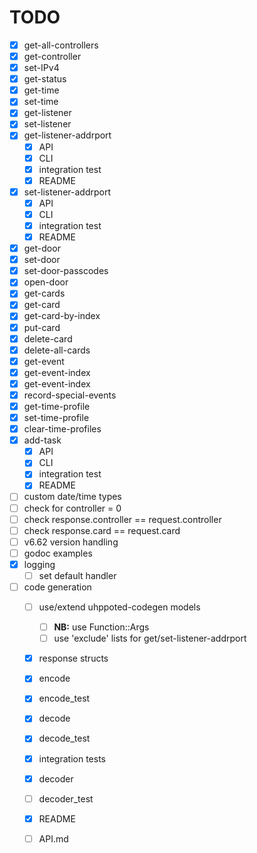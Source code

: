# TODO

- [x] get-all-controllers
- [x] get-controller
- [x] set-IPv4
- [x] get-status
- [x] get-time
- [x] set-time
- [x] get-listener
- [x] set-listener
- [x] get-listener-addrport
   - [x] API
   - [x] CLI
   - [x] integration test
   - [x] README
- [x] set-listener-addrport
   - [x] API
   - [x] CLI
   - [x] integration test
   - [x] README
- [x] get-door
- [x] set-door
- [x] set-door-passcodes
- [x] open-door
- [x] get-cards
- [x] get-card
- [x] get-card-by-index
- [x] put-card
- [x] delete-card
- [x] delete-all-cards
- [x] get-event
- [x] get-event-index
- [x] get-event-index
- [x] record-special-events
- [x] get-time-profile
- [x] set-time-profile
- [x] clear-time-profiles
- [x] add-task
   - [x] API
   - [x] CLI
   - [x] integration test
   - [x] README

- [ ] custom date/time types
- [ ] check for controller = 0
- [ ] check response.controller == request.controller
- [ ] check response.card == request.card
- [ ] v6.62 version handling
- [ ] godoc examples
- [x] logging
    - [ ] set default handler

- [ ] code generation
   - [ ] use/extend uhppoted-codegen models
      - [ ] **NB:** use Function::Args
      - [ ] use 'exclude' lists for get/set-listener-addrport

   - [x] response structs
   - [x] encode
   - [x] encode_test
   - [x] decode
   - [x] decode_test
   - [x] integration tests
   - [x] decoder
   - [ ] decoder_test
   - [x] README
   - [ ] API.md

